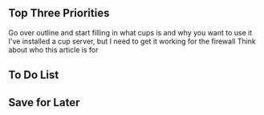 ## Top Three Priorities
Go over outline and start filling in what cups is and why you want to use it
I've installed a cup server, but I need to get it working for the firewall
Think about who this article is for


## To Do List



## Save for Later
